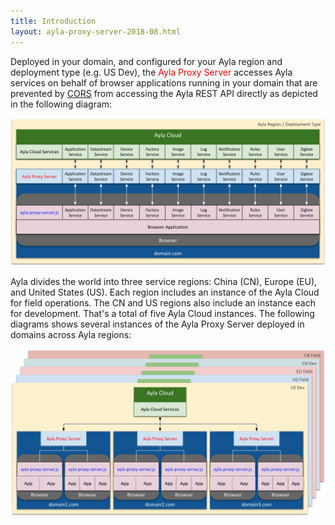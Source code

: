 ```yaml
---
title: Introduction
layout: ayla-proxy-server-2018-08.html
---
```


Deployed in your domain, and configured for your Ayla region and deployment type (e.g. US Dev), the <span style="color:red;">Ayla Proxy Server</span> accesses Ayla services on behalf of browser applications running in your domain that are prevented by [CORS](https://en.wikipedia.org/wiki/Cross-origin_resource_sharing) from accessing the Ayla REST API directly as depicted in the following diagram:

<a href="ayla-proxy-server-services.png"><img src="ayla-proxy-server-services.png" width="800"></a>

Ayla divides the world into three service regions: China (CN), Europe (EU), and United States (US). Each region includes an instance of the Ayla Cloud for field operations. The CN and US regions also include an instance each for development. That's a total of five Ayla Cloud instances. The following diagrams shows several instances of the Ayla Proxy Server deployed in domains across Ayla regions:

<a href="ayla-proxy-server-services-regions.png"><img src="ayla-proxy-server-services-regions.png" width="800"></a>
